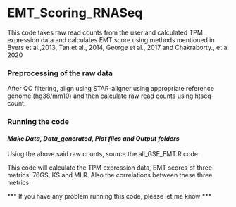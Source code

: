 # EMT_Scoring_RNASeq

This code takes raw read counts from the user and calculated TPM expression data and calculates EMT score using methods mentioned in Byers et al.,2013, Tan et al., 2014, George et al., 2017 and Chakraborty., et al 2020

### Preprocessing of the raw data

After QC filtering, align using STAR-aligner using appropriate reference genome (hg38/mm10) and then calculate raw read counts using htseq-count.

### Running the code
####  ***Make Data, Data_generated, Plot files and Output folders***

Using the above said raw counts, source the all_GSE_EMT.R code

This code will calculate the TPM expression data, EMT scores of three metrics: 76GS, KS and MLR. Also the correlations between these three metrics.



*** If you have any problem running this code, please let me know ***

